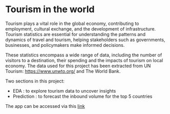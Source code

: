 # Tourism in the world

Tourism plays a vital role in the global economy, contributing to employment, cultural exchange, and the development of infrastructure. Tourism statistics are essential for understanding the patterns and dynamics of travel and tourism, helping stakeholders such as governments, businesses, and policymakers make informed decisions.

These statistics encompass a wide range of data, including the number of visitors to a destination, their spending and the impacts of tourism on local economy. The data used for this project has been extracted from UN Tourism: https://www.unwto.org/ and The World Bank.

Two sections in this project:
- EDA : to explore tourism data to uncover insights
- Prediction : to forecast the inbound volume for the top 5 countries


The app can be accessed via this [link](https://tourismapp-nv2jwmiydycpi9sz9kucrj.streamlit.app/)
